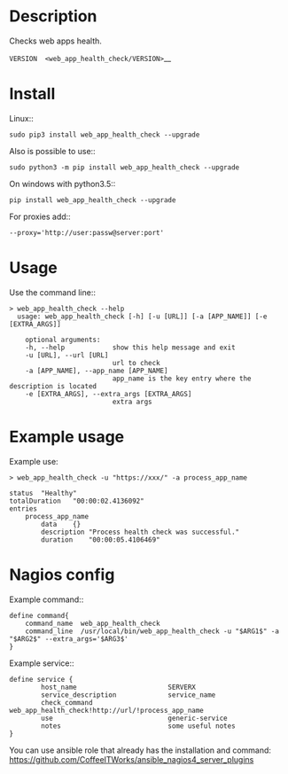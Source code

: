 Description
===========

Checks web apps health.

`VERSION  <web_app_health_check/VERSION>`__

Install
=======

Linux::

    sudo pip3 install web_app_health_check --upgrade

Also is possible to use::

    sudo python3 -m pip install web_app_health_check --upgrade

On windows with python3.5::

    pip install web_app_health_check --upgrade

For proxies add::

    --proxy='http://user:passw@server:port'

Usage
=====

Use the command line::

    > web_app_health_check --help
      usage: web_app_health_check [-h] [-u [URL]] [-a [APP_NAME]] [-e [EXTRA_ARGS]]

        optional arguments:
        -h, --help            show this help message and exit
        -u [URL], --url [URL]
                              url to check 		
        -a [APP_NAME], --app_name [APP_NAME]
                              app_name is the key entry where the description is located
        -e [EXTRA_ARGS], --extra_args [EXTRA_ARGS]
                              extra args


Example usage
=============

Example use:

    > web_app_health_check -u "https://xxx/" -a process_app_name

    status	"Healthy"
    totalDuration	"00:00:02.4136092"
    entries	
        process_app_name	
            data	{}
            description	"Process health check was successful."
            duration	"00:00:05.4106469"
            

Nagios config
=============

Example command::

    define command{
        command_name  web_app_health_check
        command_line  /usr/local/bin/web_app_health_check -u "$ARG1$" -a "$ARG2$" --extra_args='$ARG3$'
    }

Example service::

    define service {
            host_name                       SERVERX
            service_description             service_name
            check_command                   web_app_health_check!http://url/!process_app_name
            use				                generic-service
            notes                           some useful notes
    }

You can use ansible role that already has the installation and command: https://github.com/CoffeeITWorks/ansible_nagios4_server_plugins


